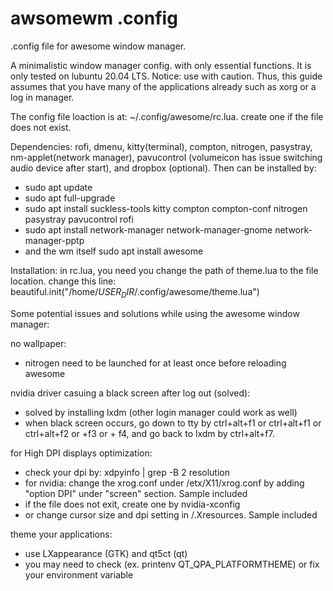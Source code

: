 # awsomewm .config

.config file for awesome window manager.

A minimalistic window manager config. with only essential functions.
It is only tested on lubuntu 20.04 LTS. Notice: use with caution.
Thus, this guide assumes that you have many of the applications already such as xorg or a log in manager. 

The config file loaction is at: ~/.config/awesome/rc.lua. create one if the file does not exist. 

Dependencies: rofi, dmenu, kitty(terminal), compton, nitrogen, pasystray, nm-applet(network manager), pavucontrol (volumeicon has issue switching audio device after start), and dropbox (optional). Then can be installed by: 
- sudo apt update
- sudo apt full-upgrade
- sudo apt install suckless-tools kitty compton compton-conf nitrogen pasystray pavucontrol rofi
- sudo apt install network-manager network-manager-gnome network-manager-pptp
- and the wm itself sudo apt install awesome

Installation: in rc.lua, you need you change the path of theme.lua to the file location. change this line: beautiful.init("/home/$USER_DIR$/.config/awesome/theme.lua")

Some potential issues and solutions while using the awesome window manager:

no wallpaper:
- nitrogen need to be launched for at least once before reloading awesome

nvidia driver casuing a black screen after log out (solved):
- solved by installing lxdm (other login manager could work as well)
- when black screen occurs, go down to tty by ctrl+alt+f1 or ctrl+alt+f1 or ctrl+alt+f2 or +f3 or + f4, and go back to lxdm by ctrl+alt+f7.

for High DPI displays optimization:
- check your dpi by: xdpyinfo | grep -B 2 resolution
- for nvidia: change the xrog.conf under /etx/X11/xrog.conf by adding "option DPI" under "screen" section. Sample included
- if the file does not exit, create one by nvidia-xconfig
- or change cursor size and dpi setting in /.Xresources. Sample included

theme your applications: 
- use LXappearance (GTK) and qt5ct (qt)
- you may need to check (ex. printenv QT_QPA_PLATFORMTHEME) or fix your environment variable 
